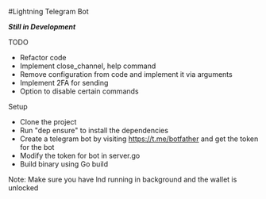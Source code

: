 #Lightning Telegram Bot

***Still in Development***

TODO
* Refactor code
* Implement close_channel, help command
* Remove configuration from code and implement it via arguments
* Implement 2FA for sending
* Option to disable certain commands


Setup
* Clone the project
* Run "dep ensure" to install the dependencies
* Create a telegram bot by visiting https://t.me/botfather and get the token for the bot
* Modify the token for bot in server.go
* Build binary using Go build

Note: Make sure you have lnd running in background and the wallet is unlocked